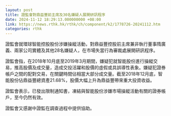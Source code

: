 ```yaml
---
layout: post
title: 證監會對鼎益豐前主席及30名嫌疑人展開研訊程序
date: 2024-11-12 18:29:13.000000000 +08:00
link: https://news.rthk.hk/rthk/ch/component/k2/1778726-20241112.htm
categories: rthk
---
```


證監會就環球智能控股股份涉嫌操縱活動，對鼎益豐控股前主席兼非執行董事隋廣義、兩家公司實體及其他28名嫌疑人，在市場失當行為審裁處展開研訊程序。

證監會指，在2018年10月底至2019年3月期間，嫌疑犯就智能股份進行操縱交易，推高股價及成交量，造成交投活躍和股價的虛假或具誤導性表象。嫌疑犯證券帳戶之間的配對交易，在關鍵時間佔相當大部分成交量。截至2018年12月底，智能股份佔鼎益豐總資產21.68%，股價大幅上升為鼎益豐帶來重大投資收益。

證監會表示，已發出限制通知書，凍結與智能股份涉嫌市場操縱活動有關的證券帳戶，至今仍然有效。

證監會又感謝中證監在調查過程中提供協助。
